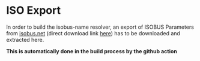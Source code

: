 # ISO Export

In order to build the isobus-name resolver, an export of ISOBUS Parameters from [isobus.net](http://isobus.net/isobus/)
(direct download link [here](https://www.isobus.net/isobus/attachments/isoExport_csv.zip)) has to be downloaded and extracted here.

**This is automatically done in the build process by the github action**
